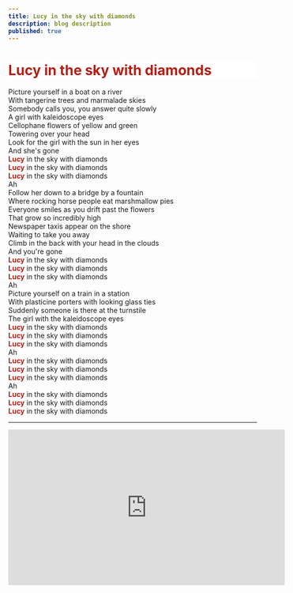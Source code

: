 ```yaml
---
title: Lucy in the sky with diamonds
description: blog description
published: true
---
```


<style>
span{
  font-weight:bold;
  color:#b51f14;
  transition: 0.2s ease-in;
}
span:hover{
  color:#e6a1a1;
}
</style>

<div class="d-flex flex-row justify-content-around flex-wrap">

<h1 class="text-center w-100" style="background-color: #ffffff; 
color:#b51f14;
transition: .2s ease-in;"
onMouseOver="this.style.color='#e6a1a1'"
onMouseOut="this.style.color='#b51f14'">
Lucy in the sky with diamonds</h1>

<div class="mt-5 w-50">
Picture yourself in a boat on a river <br>
With tangerine trees and marmalade skies<br>
Somebody calls you, you answer quite slowly<br>
A girl with kaleidoscope eyes<br>
Cellophane flowers of yellow and green<br>
Towering over your head<br>
Look for the girl with the sun in her eyes<br>
And she's gone<br>
<span>Lucy</span> in the sky with diamonds<br>
<span>Lucy</span> in the sky with diamonds<br>
<span>Lucy</span> in the sky with diamonds<br>
Ah<br>
Follow her down to a bridge by a fountain<br>
Where rocking horse people eat marshmallow pies<br>
Everyone smiles as you drift past the flowers<br>
That grow so incredibly high<br>
Newspaper taxis appear on the shore<br>
Waiting to take you away<br>
Climb in the back with your head in the clouds<br>
And you're gone<br>
<span>Lucy</span> in the sky with diamonds<br>
<span>Lucy</span> in the sky with diamonds<br>
<span>Lucy</span> in the sky with diamonds<br>
Ah<br>
Picture yourself on a train in a station<br>
With plasticine porters with looking glass ties<br>
Suddenly someone is there at the turnstile<br>
The girl with the kaleidoscope eyes<br>
<span>Lucy</span> in the sky with diamonds<br>
<span>Lucy</span> in the sky with diamonds<br>
<span>Lucy</span> in the sky with diamonds<br>
Ah<br>
<span>Lucy</span> in the sky with diamonds<br>
<span>Lucy</span> in the sky with diamonds<br>
<span>Lucy</span> in the sky with diamonds<br>
Ah<br>
<span>Lucy</span> in the sky with diamonds<br>
<span>Lucy</span> in the sky with diamonds<br>
<span>Lucy</span> in the sky with diamonds<br>
<hr>
</div>
<div class="w-50 mt-5">
<iframe width="560" height="315" src="https://www.youtube.com/embed/naoknj1ebqI?autoplay=1" title="YouTube video player" frameborder="0" allow="accelerometer; autoplay; clipboard-write; encrypted-media; gyroscope; picture-in-picture" allowfullscreen></iframe>
</div>
</div>
